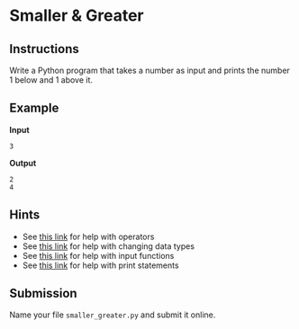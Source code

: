 # Smaller & Greater

## Instructions
Write a Python program that takes a number as input and prints the number 1 below and 1 above it.

## Example
**Input**
```
3
```

**Output**
```
2
4
```

## Hints
* See [this link](https://www.w3schools.com/python/python_operators.asp) for help with operators
* See [this link](https://www.w3schools.com/python/python_casting.asp) for help with changing data types
* See [this link](https://www.w3schools.com/python/ref_func_input.asp) for help with input functions
* See [this link](https://www.w3schools.com/python/ref_func_print.asp) for help with print statements

## Submission
Name your file `smaller_greater.py` and submit it online.
